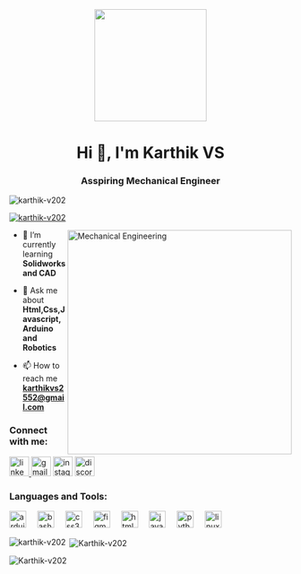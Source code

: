 <div align="center">
  <img height="200" src="https://github.com/Karthik-v202/Karthik-v202/blob/main/Green%20and%20Black%20Modern%20Gamer%20YouTube%20Banner.png?raw=true"  />
</div>

###


<h1 align="center">Hi 👋, I'm Karthik VS</h1>
<h3 align="center">Asspiring Mechanical Engineer</h3>
<p align="left"> <img src="https://komarev.com/ghpvc/?username=karthik-v202&label=Profile%20views&color=0e75b6&style=flat" alt="karthik-v202" /> </p>

<p align="left"> <a href="https://github.com/ryo-ma/github-profile-trophy"><img src="https://github-profile-trophy.vercel.app/?username=karthik-v202" alt="karthik-v202" /></a> </p>

<img align="right" alt="Mechanical Engineering" width="400" src="https://smart-engineering.tech/assets/img/gallery/gif-2.gif">



- 🌱 I’m currently learning **Solidworks and CAD**

- 💬 Ask me about **Html,Css,Javascript,Arduino and Robotics**

- 📫 How to reach me **karthikvs2552@gmail.com**

<h3 align="left">Connect with me:</h3>
<div align="left">
  <a href="https://www.linkedin.com/in/karthik-v-s-926b34335" target="_blank">
    <img src="https://img.shields.io/static/v1?message=LinkedIn&logo=linkedin&label=&color=0077B5&logoColor=white&labelColor=&style=for-the-badge" height="35" alt="linkedin logo"  />
  </a>
  <img src="https://img.shields.io/static/v1?message=karthikvs2552@gmail.com&logo=gmail&label=Gmail&color=D14836&logoColor=white&labelColor=&style=for-the-badge" height="35" alt="gmail logo"  />
  <img src="https://img.shields.io/static/v1?message=Instagram&logo=instagram&label=&color=E4405F&logoColor=white&labelColor=&style=for-the-badge" height="35" alt="instagram logo"  />
  <img src="https://img.shields.io/static/v1?message=Discord&logo=discord&label=&color=7289DA&logoColor=white&labelColor=&style=for-the-badge" height="35" alt="discord logo"  />
</div>


<h3 align="left">Languages and Tools:</h3>
<div align="left">
  <img src="https://cdn.jsdelivr.net/gh/devicons/devicon/icons/arduino/arduino-original.svg" height="30" alt="arduino logo"  />
  <img width="12" />
  <img src="https://cdn.jsdelivr.net/gh/devicons/devicon/icons/bash/bash-original.svg" height="30" alt="bash logo"  />
  <img width="12" />
  <img src="https://cdn.jsdelivr.net/gh/devicons/devicon/icons/css3/css3-original.svg" height="30" alt="css3 logo"  />
  <img width="12" />
  <img src="https://cdn.jsdelivr.net/gh/devicons/devicon/icons/figma/figma-original.svg" height="30" alt="figma logo"  />
  <img width="12" />
  <img src="https://cdn.jsdelivr.net/gh/devicons/devicon/icons/html5/html5-original.svg" height="30" alt="html5 logo"  />
  <img width="12" />
  <img src="https://cdn.jsdelivr.net/gh/devicons/devicon/icons/javascript/javascript-original.svg" height="30" alt="javascript logo"  />
  <img width="12" />
  <img src="https://cdn.jsdelivr.net/gh/devicons/devicon/icons/python/python-original.svg" height="30" alt="python logo"  />
  <img width="12" />
  <img src="https://cdn.jsdelivr.net/gh/devicons/devicon/icons/linux/linux-original.svg" height="30" alt="linux logo"  />
</div>

<p><img align="left" src="https://github-readme-stats.vercel.app/api/top-langs?username=Karthik-v202&show_icons=true&locale=en&layout=compact" alt="karthik-v202" /></p>

<p>&nbsp;<img align="center" src="https://github-readme-stats.vercel.app/api?username=Karthik-v202&show_icons=true&locale=en" alt="Karthik-v202" /></p>

<p><img align="center" src="https://github-readme-streak-stats.herokuapp.com/?user=Karthik-v202&" alt="Karthik-v202" /></p>
